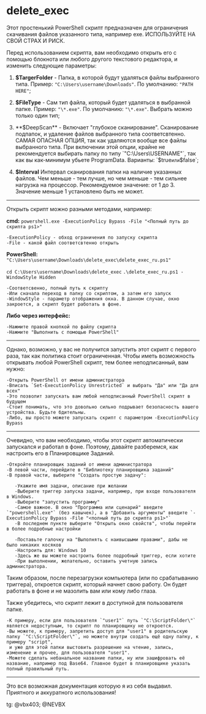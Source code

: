 # delete_exec
Этот простенький PowerShell скрипт предназначен для ограничения скачивания файлов указанного типа, например exe. ИСПОЛЬЗУЙТЕ НА СВОЙ СТРАХ И РИСК.

Перед использованием скрипта, вам необходимо открыть его с помощью блокнота или любого другого текстового редактора,
и изменить следующие параметры:

1. **$TargerFolder** - Папка, в которой будут удаляться файлы выбранного типа.
   Пример: `"C:\Users\username\Downloads"`. По умолчанию: `"PATH HERE"`;

2. **$FileType** - Сам тип файла, который будет удаляться в выбранной папке.
   Пример: `"\*.exe"`. По умолчанию: `"\*.exe"`. Выбрать можно только один тип;

3. **$DeepScan** - Включает "глубокое сканирование". Сканирование подпапок, и удаление файлов выбранного типа соответсвтенно.
   САМАЯ ОПАСНАЯ ОПЦИЯ, так как удаляются вообще все файлы выбранного типа.
   При включении этой опции, крайне не рекомендуется выбирать папку по типу `"C:\Users\USERNAME"`, так как вы как-минимум убьете ProgramData.
   Варианты: `$true` или `$false`;

4. **$Interval**
   Интервал сканирования папки на наличие указанных файлов. Чем меньше - тем лучше, но чем меньше - тем сильнее нагрузка на процессор.
   Рекомендуемое значение: от 1 до 3. Значение меньше 1 установлено быть не может.

------------------------------------

Открыть скрипт можно разными методами, например:

**cmd:**
`powershell.exe -ExecutionPolicy Bypass -File "<Полный путь до скрипта ps1>"`

    -ExecutionPolicy - обход ограничения по запуску скрипта
    -File - какой файл соответсвтенно открыть

**PowerShell:**
`"C:\Users\username\Downloads\delete_exec\delete_exec_ru.ps1"`

`cd C:\Users\username\Downloads\delete_exec`
`.\delete_exec_ru.ps1 -WindowStyle Hidden`

    -Соответсвенно, полный путь к скрипту
    -Или сначала переход в папку со скриптом, а затем его запуск
    -WindowStyle - параметр отображения окна. В данном случае, окно закроется, а скрипт будет работать в фоне.

**Либо через интерфейс:**

    -Нажмите правой кнопкой по файлу скрипта
    -Нажмите "Выполнить с помощью PowerShell"

------------------------------------

Однако, возможно, у вас не получится запустить этот скрипт с первого раза, так как политика стоит ограниченная.
Чтобы иметь возможность открывать любой PowerShell скрипт, тем более неподписанный, вам нужно:

    -Открыть PowerShell от имени администратора
    -Вписать `Set-ExecutionPolicy Unrestricted` и выбрать "Да" или "Да для всех"
    -Это позволит запускать вам любой неподписанный PowerShell скрипт в будущем
    -Стоит понимать, что это довольно сильно подрывает безопасность вашего устройства. Будьте бдительны.
    -Либо, вы просто можете запускать скрипт с параметром -ExecutionPolicy Bypass

------------------------------------

Очевидно, что вам необходимо, чтобы этот скрипт автоматически запускался и работал в фоне.
Поэтому, давайте разберемся, как настроить его в Планировщике Заданий.

    -Откройте планировщик заданий от имени администратора
    -В левой части, перейдите в "Библиотеку планировщика заданий"
    -В правой части, выберите "Создать простую задачу":
       
       -Укажите имя задачи, описание при желании
       -Выберите триггер запуска задачи, например, при входе пользователя в Windows.
       -Выберите "запустить программу"
       -Самое важное. В окно "Программа или сценарий" введите `"powershell.exe"` (без кавычек), а в "Добавить аргументы" введите `-ExecutionPolicy Bypass -File "<полный путь до скрипта ps1>"`
       -В последнем пункте выберите "Открыть окно свойств", чтобы перейти в более подробные настройки

       -Поставьте галочку на "Выполнять с наивысшыми правами", дабы не было никаких косяков
       -Настроить для: Windows 10
       -Здесь же вы можете настроить более подробный триггер, если хотите
       -При выполнении, желательно, оставить учетную запись администратора.

Таким образом, после перезагрузки компьютера (или по срабатыванию триггера), откроется скрипт, который начнет свою работу.
Он будет работать в фоне и не мазолить вам или кому либо глаза.

Также убедитесь, что скрипт лежит в доступной для пользователя папке.

    -К примеру, если для пользователя `"user1"` путь `"C:\ScriptFolder\"` является недоступным, то скрипт по планировщику не откроется.
    -Вы можете, к примеру, запретить доступ для "user1" в родительскую папку `"C:\ScriptFolder\"`, но можете внутри создать ещё одну папку, к примеру "script",
     и уже для этой папки выстовить разрешение на чтение, запись, изменение и прочее, для пользователя "user1".
    -Можете сделать небанальное название папки, ну или зашифровать её название, например под Base64. Главное будет в планировщике указать полный правильный путь.

------------------------------------

Это вся возможная документация которую я из себя выдавил.
Приятного и аккуратного использования!

tg: @vbx403; @NEVBX

